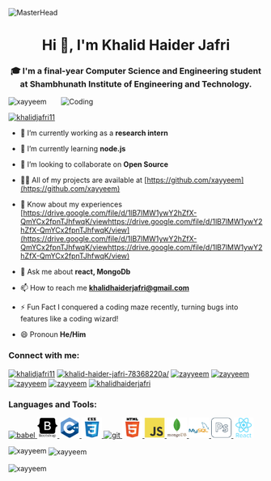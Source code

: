 ![MasterHead](https://img.freepik.com/free-photo/3d-portrait-people_23-2150793856.jpg)
<h1 align="center">Hi 👋, I'm Khalid Haider Jafri</h1>
<h3 align="center">🎓 I'm a final-year Computer Science and Engineering student at Shambhunath Institute of Engineering and Technology.</h3>
<img align="right" alt="Coding" width="400" src="https://user-images.githubusercontent.com/74038190/225813708-98b745f2-7d22-48cf-9150-083f1b00d6c9.gif">

<p align="left"> <img src="https://komarev.com/ghpvc/?username=xayyeem&label=Profile%20views&color=0e75b6&style=flat" alt="xayyeem" /> </p>

<p align="left"> <a href="https://twitter.com/khalidjafri11" target="blank"><img src="https://img.shields.io/twitter/follow/khalidjafri11?logo=twitter&style=for-the-badge" alt="khalidjafri11" /></a> </p>

- 🔭 I’m currently working as a **research intern**

- 🌱 I’m currently learning **node.js**

- 👯 I’m looking to collaborate on **Open Source**

- 👨‍💻 All of my projects are available at [https://github.com/xayyeem](https://github.com/xayyeem)

- 📄 Know about my experiences [https://drive.google.com/file/d/1lB7lMW1ywY2hZfX-QmYCx2fpnTJhfwqK/viewhttps://drive.google.com/file/d/1lB7lMW1ywY2hZfX-QmYCx2fpnTJhfwqK/view](https://drive.google.com/file/d/1lB7lMW1ywY2hZfX-QmYCx2fpnTJhfwqK/viewhttps://drive.google.com/file/d/1lB7lMW1ywY2hZfX-QmYCx2fpnTJhfwqK/view)

- 💬 Ask me about **react, MongoDb**

- 📫 How to reach me **khalidhaiderjafri@gmail.com**

- ⚡ Fun Fact I conquered a coding maze recently, turning bugs into features like a coding wizard!

- 😄 Pronoun **He/Him**

<h3 align="left">Connect with me:</h3>
<p align="left">
<a href="https://twitter.com/khalidjafri11" target="blank"><img align="center" src="https://raw.githubusercontent.com/rahuldkjain/github-profile-readme-generator/master/src/images/icons/Social/twitter.svg" alt="khalidjafri11" height="30" width="40" /></a>
<a href="https://linkedin.com/in/khalid-haider-jafri-78368220a/" target="blank"><img align="center" src="https://raw.githubusercontent.com/rahuldkjain/github-profile-readme-generator/master/src/images/icons/Social/linked-in-alt.svg" alt="khalid-haider-jafri-78368220a/" height="30" width="40" /></a>
<a href="https://instagram.com/zayyeem" target="blank"><img align="center" src="https://raw.githubusercontent.com/rahuldkjain/github-profile-readme-generator/master/src/images/icons/Social/instagram.svg" alt="zayyeem" height="30" width="40" /></a>
<a href="https://www.codechef.com/users/zayyeem" target="blank"><img align="center" src="https://cdn.jsdelivr.net/npm/simple-icons@3.1.0/icons/codechef.svg" alt="zayyeem" height="30" width="40" /></a>
<a href="https://www.hackerrank.com/zayyeem" target="blank"><img align="center" src="https://raw.githubusercontent.com/rahuldkjain/github-profile-readme-generator/master/src/images/icons/Social/hackerrank.svg" alt="zayyeem" height="30" width="40" /></a>
<a href="https://www.leetcode.com/zayyeem" target="blank"><img align="center" src="https://raw.githubusercontent.com/rahuldkjain/github-profile-readme-generator/master/src/images/icons/Social/leet-code.svg" alt="zayyeem" height="30" width="40" /></a>
<a href="https://auth.geeksforgeeks.org/user/khalidhaiderjafri" target="blank"><img align="center" src="https://raw.githubusercontent.com/rahuldkjain/github-profile-readme-generator/master/src/images/icons/Social/geeks-for-geeks.svg" alt="khalidhaiderjafri" height="30" width="40" /></a>
</p>

<h3 align="left">Languages and Tools:</h3>
<p align="left"> <a href="https://babeljs.io/" target="_blank" rel="noreferrer"> <img src="https://www.vectorlogo.zone/logos/babeljs/babeljs-icon.svg" alt="babel" width="40" height="40"/> </a> <a href="https://getbootstrap.com" target="_blank" rel="noreferrer"> <img src="https://raw.githubusercontent.com/devicons/devicon/master/icons/bootstrap/bootstrap-plain-wordmark.svg" alt="bootstrap" width="40" height="40"/> </a> <a href="https://www.w3schools.com/cpp/" target="_blank" rel="noreferrer"> <img src="https://raw.githubusercontent.com/devicons/devicon/master/icons/cplusplus/cplusplus-original.svg" alt="cplusplus" width="40" height="40"/> </a> <a href="https://www.w3schools.com/css/" target="_blank" rel="noreferrer"> <img src="https://raw.githubusercontent.com/devicons/devicon/master/icons/css3/css3-original-wordmark.svg" alt="css3" width="40" height="40"/> </a> <a href="https://git-scm.com/" target="_blank" rel="noreferrer"> <img src="https://www.vectorlogo.zone/logos/git-scm/git-scm-icon.svg" alt="git" width="40" height="40"/> </a> <a href="https://www.w3.org/html/" target="_blank" rel="noreferrer"> <img src="https://raw.githubusercontent.com/devicons/devicon/master/icons/html5/html5-original-wordmark.svg" alt="html5" width="40" height="40"/> </a> <a href="https://developer.mozilla.org/en-US/docs/Web/JavaScript" target="_blank" rel="noreferrer"> <img src="https://raw.githubusercontent.com/devicons/devicon/master/icons/javascript/javascript-original.svg" alt="javascript" width="40" height="40"/> </a> <a href="https://www.mongodb.com/" target="_blank" rel="noreferrer"> <img src="https://raw.githubusercontent.com/devicons/devicon/master/icons/mongodb/mongodb-original-wordmark.svg" alt="mongodb" width="40" height="40"/> </a> <a href="https://www.mysql.com/" target="_blank" rel="noreferrer"> <img src="https://raw.githubusercontent.com/devicons/devicon/master/icons/mysql/mysql-original-wordmark.svg" alt="mysql" width="40" height="40"/> </a> <a href="https://www.photoshop.com/en" target="_blank" rel="noreferrer"> <img src="https://raw.githubusercontent.com/devicons/devicon/master/icons/photoshop/photoshop-line.svg" alt="photoshop" width="40" height="40"/> </a> <a href="https://reactjs.org/" target="_blank" rel="noreferrer"> <img src="https://raw.githubusercontent.com/devicons/devicon/master/icons/react/react-original-wordmark.svg" alt="react" width="40" height="40"/> </a> </p>

<p><img align="left" src="https://github-readme-stats.vercel.app/api/top-langs?username=xayyeem&show_icons=true&locale=en&layout=compact" alt="xayyeem" /></p>

<p>&nbsp;<img align="center" src="https://github-readme-stats.vercel.app/api?username=xayyeem&show_icons=true&locale=en" alt="xayyeem" /></p>

<p><img align="center" src="https://github-readme-streak-stats.herokuapp.com/?user=xayyeem&" alt="xayyeem" /></p>

